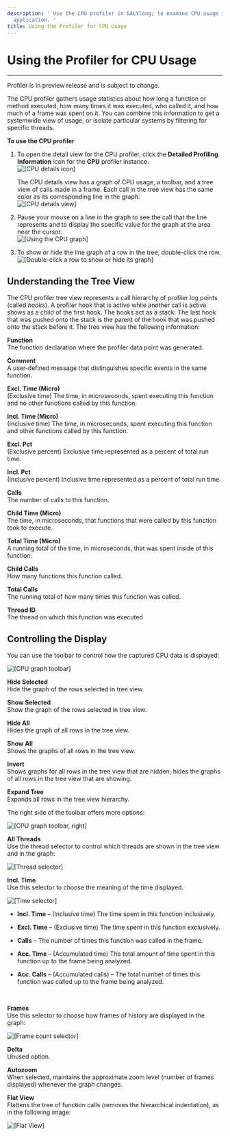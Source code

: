```yaml
---
description: ' Use the CPU profiler in &ALYlong; to examine CPU usage in your game
  application. '
title: Using the Profiler for CPU Usage
---
```

# Using the Profiler for CPU Usage<a name="profiler-cpu"></a>

****  
Profiler is in preview release and is subject to change\. 

The CPU profiler gathers usage statistics about how long a function or method executed, how many times it was executed, who called it, and how much of a frame was spent on it\. You can combine this information to get a systemwide view of usage, or isolate particular systems by filtering for specific threads\. 

**To use the CPU profiler**

1. To open the detail view for the CPU profiler, click the **Detailed Profiling Information** icon for the **CPU** profiler instance\.   
![\[CPU details icon\]](/images/userguide/profiler-cpu-details-icon.png)

   The CPU details view has a graph of CPU usage, a toolbar, and a tree view of calls made in a frame\. Each call in the tree view has the same color as its corresponding line in the graph:   
![\[CPU details view\]](/images/userguide/profiler-cpu-details-view.png)

1. Pause your mouse on a line in the graph to see the call that the line represents and to display the specific value for the graph at the area near the cursor\.   
![\[Using the CPU graph\]](/images/userguide/profiler-cpu-graph-pause.png)

1. To show or hide the line graph of a row in the tree, double\-click the row\.   
![\[Double-click a row to show or hide its graph\]](/images/userguide/profiler-cpu-row-double-click.png)

## Understanding the Tree View<a name="profiler-cpu-understanding-tree-view"></a>

The CPU profiler tree view represents a call hierarchy of profiler log points \(called *hooks*\)\. A profiler hook that is active while another call is active shows as a child of the first hook\. The hooks act as a stack: The last hook that was pushed onto the stack is the parent of the hook that was pushed onto the stack before it\. The tree view has the following information:

**Function**  
The function declaration where the profiler data point was generated\.

**Comment**  
A user\-defined message that distinguishes specific events in the same function\.

**Excl\. Time \(Micro\)**  
\(Exclusive time\) The time, in microseconds, spent executing this function and no other functions called by this function\.

**Incl\. Time \(Micro\)**  
\(Inclusive time\) The time, in microseconds, spent executing this function and other functions called by this function\.

**Excl\. Pct**  
\(Exclusive percent\) Exclusive time represented as a percent of total run time\.

**Incl\. Pct**  
\(Inclusive percent\) Inclusive time represented as a percent of total run time\.

**Calls**  
The number of calls to this function\.

**Child Time \(Micro\)**  
The time, in microseconds, that functions that were called by this function took to execute\.

**Total Time \(Micro\)**  
A running total of the time, in microseconds, that was spent inside of this function\.

**Child Calls**  
How many functions this function called\.

**Total Calls**  
The running total of how many times this function was called\.

**Thread ID**  
The thread on which this function was executed 

## Controlling the Display<a name="profiler-cpu-controlling-the-display"></a>

You can use the toolbar to control how the captured CPU data is displayed: 

![\[CPU graph toolbar\]](/images/userguide/profiler-cpu-graph-toolbar-left.png)

**Hide Selected**  
Hide the graph of the rows selected in tree view\.

**Show Selected**  
Show the graph of the rows selected in tree view\.

**Hide All**  
Hides the graph of all rows in the tree view\.

**Show All**  
Shows the graphs of all rows in the tree view\.

**Invert**  
Shows graphs for all rows in the tree view that are hidden; hides the graphs of all rows in the tree view that are showing\.

**Expand Tree**  
Expands all rows in the tree view hierarchy\.

The right side of the toolbar offers more options:

![\[CPU graph toolbar, right\]](/images/userguide/profiler-cpu-graph-toolbar-right.png)

**All Threads**  
Use the thread selector to control which threads are shown in the tree view and in the graph:   

![\[Thread selector\]](/images/userguide/profiler-cpu-thread-selector.png)

**Incl\. Time**  
Use this selector to choose the meaning of the time displayed\.   

![\[Time selector\]](/images/userguide/profiler-cpu-thread-incl-time.png)
+ **Incl\. Time** – \(Inclusive time\) The time spent in this function inclusively\.
+ **Excl\. Time** – \(Exclusive time\) The time spent in this function exclusively\.
+ **Calls** – The number of times this function was called in the frame\.
+ **Acc\. Time** – \(Accumulated time\) The total amount of time spent in this function up to the frame being analyzed\.
+ **Acc\. Calls** – \(Accumulated calls\) – The total number of times this function was called up to the frame being analyzed\.

   

***<number>* Frames**  
Use this selector to choose how frames of history are displayed in the graph:   

![\[Frame count selector\]](/images/userguide/profiler-cpu-number-of-frames-to-display.png)

**Delta**  
Unused option\.

**Autozoom**  
When selected, maintains the approximate zoom level \(number of frames displayed\) whenever the graph changes\.

**Flat View**  
Flattens the tree of function calls \(removes the hierarchical indentation\), as in the following image:   

![\[Flat View\]](/images/userguide/profiler-cpu-flat-view.png)